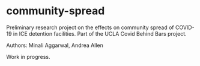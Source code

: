# community-spread
Preliminary research project on the effects on community spread of COVID-19 in ICE detention facilities. Part of the UCLA Covid Behind Bars project.

Authors: Minali Aggarwal, Andrea Allen

Work in progress.